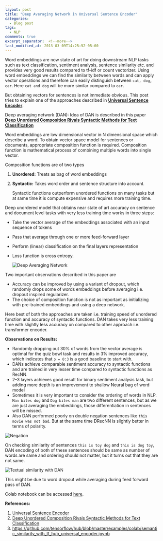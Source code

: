 ```yaml
---
layout: post
title: "Deep Averaging Network in Universal Sentence Encoder"
categories:
  - Blog post
tags:
  - NLP
comments: true
excerpt_separator:  <!--more-->
last_modified_at: 2013-03-09T14:25:52-05:00
---
```

Word embeddings are now state of art for doing downstream NLP tasks such as text classification, sentiment analysis, sentence similarity etc. and provides very good results compared to tf-idf or count vectorizer. Using word embeddings we can find the similarity between words and can apply vector <!--more-->operations and therefore can easily distinguish between `cat, dog, car`. Here `cat and dog` will be more similar compared to `car`.

But obtaining vectors for sentences is not immediate obvious. This post tries to explain one of the approaches described in [**Universal Sentence Encoder**](https://arxiv.org/pdf/1803.11175.pdf).

Deep averaging network (DAN): Idea of DAN is described in this paper [**Deep Unordered Composition Rivals Syntactic Methods for Text Classification**](https://people.cs.umass.edu/~miyyer/pubs/2015_acl_dan.pdf)

Word  embeddings are low dimensional vector in N dimensional space which  describe a word. To obtain vector space model for sentences or  documents, appropriate composition function is required. Composition  function is mathematical process of combining multiple words into single  vector.

Composition functions are of two types

1. **Unordered:** Treats as bag of word embeddings

2. **Syntactic:** Takes word order and sentence structure into account. 

   Syntactic  functions outperform unordered functions on many tasks but at same time  it is compute expensive and requires more training time.

Deep  unordered model that obtains near state of art accuracy on sentence and  document level tasks with very less training time works in three steps:
- Take the vector average of the embeddings associated with an input sequence of tokens
- Pass that average through one or more feed-forward layer
- Perform (linear) classification on the final layers representation
- Loss function is cross entropy.

  ![Deep Averaging Network]({{site.url}}/assets/image/dan.png)

Two important observations described in this paper are

- Accuracy can be improved by using a variant of dropout, which randomly  drops some of words embeddings before averaging i.e. dropout inspired regularizer.
- The choice of composition function is not as important as initializing with pre-trained embeddings and using a deep network.

Here best of both the approaches are taken i.e. training speed of unordered function and accuracy of syntactic functions.
DAN takes very less training time with slightly less accuracy on compared to other approach i.e. transformer encoder.

**Observations on Results:**

- Randomly dropping out 30% of words from the vector average is optimal  for the quiz bowl task and results in 3% improved accuracy, which  indicates that `p = 0:3` is a good baseline to start with.
- DANs achieve comparable sentiment accuracy to syntactic functions and  are trained in very lesser time compared to syntactic functions as RecNN.
- 2–3 layers achieves good result for binary sentiment analysis task, but adding more depth is an improvement to shallow Neural bag of word model
- Sometimes it is very important to consider the ordering of words in NLP. `Man bites dog` and `Dog bites man` are two different sentences, but as we are just averaging the embeddings, those differentiation in sentences will be missed.
- Also DAN performed poorly on double negation sentences like `this movie was not bad`. But at the same time DRecNN is slightly better in terms of polarity.

![**Negation**]({{site.url}}/assets/image/Negation.png)

 On checking similarity of sentences `this is toy dog` and `this is dog toy`, DAN encoding of both of these sentences should be same as number of  words are same and ordering should not matter, but it turns out that  they are not same. 

![**Textual similarity with DAN**]({{site.url}}/assets/image/similarity.png)

This might be due to word dropout while averaging during feed forward pass of DAN.

Colab notebook can be accessed [here](https://github.com/aditya00kumar/nlp-implementation/blob/master/Semantic_Similarity_with_TF_Hub_Universal_Encoder.ipynb).

**References:**

1.  [Universal Sentence Encoder](https://arxiv.org/pdf/1803.11175.pdf)
2. [ Deep Unordered Composition Rivals Syntactic Methods for Text Classification](https://people.cs.umass.edu/~miyyer/pubs/2015_acl_dan.pdf)
3. https://github.com/tensorflow/hub/blob/master/examples/colab/semantic_similarity_with_tf_hub_universal_encoder.ipynb